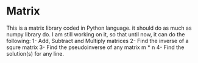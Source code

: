 # Matrix
This is a matrix library coded in Python language. 
it should do as much as numpy library do. I am still working on it, so that until now, it can do the following: 
  1- Add, Subtract and Multiply matrices 
  2- Find the inverse of a squre matrix 
  3- Find the pseudoinverse of any matrix m * n 
  4- Find the solution(s) for any line. 
